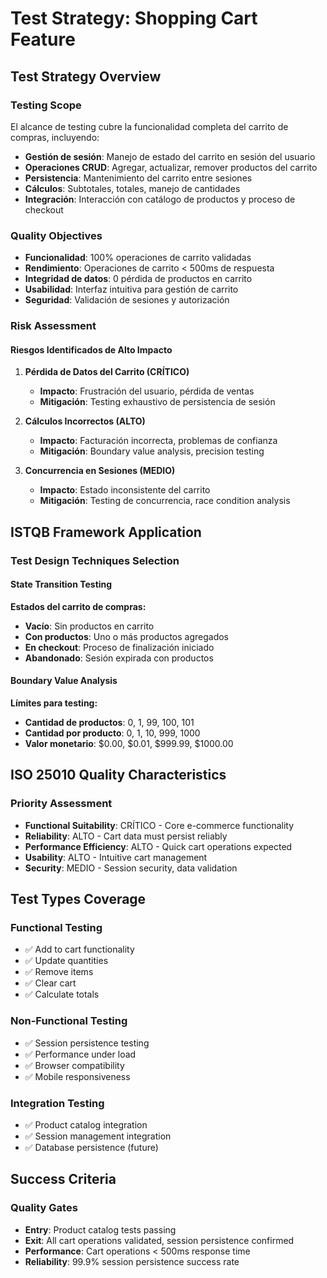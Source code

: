 # Test Strategy: Shopping Cart Feature

## Test Strategy Overview

### Testing Scope
El alcance de testing cubre la funcionalidad completa del carrito de compras, incluyendo:

- **Gestión de sesión**: Manejo de estado del carrito en sesión del usuario
- **Operaciones CRUD**: Agregar, actualizar, remover productos del carrito
- **Persistencia**: Mantenimiento del carrito entre sesiones
- **Cálculos**: Subtotales, totales, manejo de cantidades
- **Integración**: Interacción con catálogo de productos y proceso de checkout

### Quality Objectives
- **Funcionalidad**: 100% operaciones de carrito validadas
- **Rendimiento**: Operaciones de carrito < 500ms de respuesta
- **Integridad de datos**: 0 pérdida de productos en carrito
- **Usabilidad**: Interfaz intuitiva para gestión de carrito
- **Seguridad**: Validación de sesiones y autorización

### Risk Assessment

#### Riesgos Identificados de Alto Impacto

1. **Pérdida de Datos del Carrito (CRÍTICO)**
   - **Impacto**: Frustración del usuario, pérdida de ventas
   - **Mitigación**: Testing exhaustivo de persistencia de sesión

2. **Cálculos Incorrectos (ALTO)**
   - **Impacto**: Facturación incorrecta, problemas de confianza
   - **Mitigación**: Boundary value analysis, precision testing

3. **Concurrencia en Sesiones (MEDIO)**
   - **Impacto**: Estado inconsistente del carrito
   - **Mitigación**: Testing de concurrencia, race condition analysis

## ISTQB Framework Application

### Test Design Techniques Selection

#### State Transition Testing
**Estados del carrito de compras:**
- **Vacío**: Sin productos en carrito
- **Con productos**: Uno o más productos agregados
- **En checkout**: Proceso de finalización iniciado
- **Abandonado**: Sesión expirada con productos

#### Boundary Value Analysis
**Límites para testing:**
- **Cantidad de productos**: 0, 1, 99, 100, 101
- **Cantidad por producto**: 0, 1, 10, 999, 1000
- **Valor monetario**: $0.00, $0.01, $999.99, $1000.00

## ISO 25010 Quality Characteristics

### Priority Assessment
- **Functional Suitability**: CRÍTICO - Core e-commerce functionality
- **Reliability**: ALTO - Cart data must persist reliably
- **Performance Efficiency**: ALTO - Quick cart operations expected
- **Usability**: ALTO - Intuitive cart management
- **Security**: MEDIO - Session security, data validation

## Test Types Coverage

### Functional Testing
- ✅ Add to cart functionality
- ✅ Update quantities
- ✅ Remove items
- ✅ Clear cart
- ✅ Calculate totals

### Non-Functional Testing
- ✅ Session persistence testing
- ✅ Performance under load
- ✅ Browser compatibility
- ✅ Mobile responsiveness

### Integration Testing
- ✅ Product catalog integration
- ✅ Session management integration
- ✅ Database persistence (future)

## Success Criteria

### Quality Gates
- **Entry**: Product catalog tests passing
- **Exit**: All cart operations validated, session persistence confirmed
- **Performance**: Cart operations < 500ms response time
- **Reliability**: 99.9% session persistence success rate